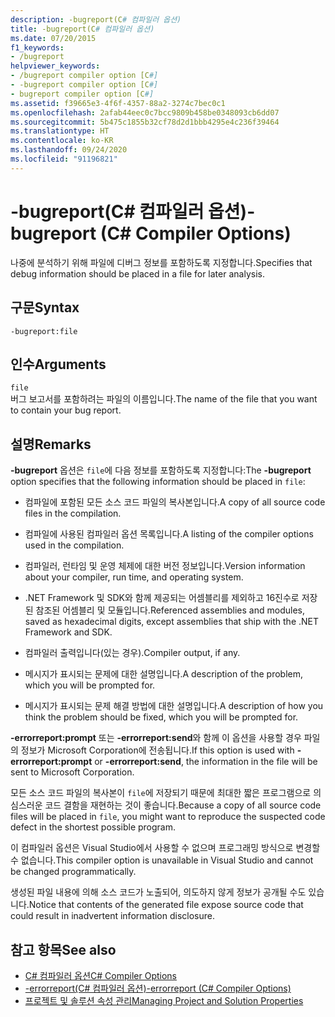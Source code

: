 ```yaml
---
description: -bugreport(C# 컴파일러 옵션)
title: -bugreport(C# 컴파일러 옵션)
ms.date: 07/20/2015
f1_keywords:
- /bugreport
helpviewer_keywords:
- /bugreport compiler option [C#]
- -bugreport compiler option [C#]
- bugreport compiler option [C#]
ms.assetid: f39665e3-4f6f-4357-88a2-3274c7bec0c1
ms.openlocfilehash: 2afab44eec0c7bcc9809b458be0348093cb6dd07
ms.sourcegitcommit: 5b475c1855b32cf78d2d1bbb4295e4c236f39464
ms.translationtype: HT
ms.contentlocale: ko-KR
ms.lasthandoff: 09/24/2020
ms.locfileid: "91196821"
---
```

# <a name="-bugreport-c-compiler-options"></a><span data-ttu-id="cc1e0-103">-bugreport(C# 컴파일러 옵션)</span><span class="sxs-lookup"><span data-stu-id="cc1e0-103">-bugreport (C# Compiler Options)</span></span>

<span data-ttu-id="cc1e0-104">나중에 분석하기 위해 파일에 디버그 정보를 포함하도록 지정합니다.</span><span class="sxs-lookup"><span data-stu-id="cc1e0-104">Specifies that debug information should be placed in a file for later analysis.</span></span>  
  
## <a name="syntax"></a><span data-ttu-id="cc1e0-105">구문</span><span class="sxs-lookup"><span data-stu-id="cc1e0-105">Syntax</span></span>  
  
```console  
-bugreport:file  
```  
  
## <a name="arguments"></a><span data-ttu-id="cc1e0-106">인수</span><span class="sxs-lookup"><span data-stu-id="cc1e0-106">Arguments</span></span>  

 `file`  
 <span data-ttu-id="cc1e0-107">버그 보고서를 포함하려는 파일의 이름입니다.</span><span class="sxs-lookup"><span data-stu-id="cc1e0-107">The name of the file that you want to contain your bug report.</span></span>  
  
## <a name="remarks"></a><span data-ttu-id="cc1e0-108">설명</span><span class="sxs-lookup"><span data-stu-id="cc1e0-108">Remarks</span></span>  

 <span data-ttu-id="cc1e0-109">**-bugreport** 옵션은 `file`에 다음 정보를 포함하도록 지정합니다:</span><span class="sxs-lookup"><span data-stu-id="cc1e0-109">The **-bugreport** option specifies that the following information should be placed in `file`:</span></span>  
  
- <span data-ttu-id="cc1e0-110">컴파일에 포함된 모든 소스 코드 파일의 복사본입니다.</span><span class="sxs-lookup"><span data-stu-id="cc1e0-110">A copy of all source code files in the compilation.</span></span>  
  
- <span data-ttu-id="cc1e0-111">컴파일에 사용된 컴파일러 옵션 목록입니다.</span><span class="sxs-lookup"><span data-stu-id="cc1e0-111">A listing of the compiler options used in the compilation.</span></span>  
  
- <span data-ttu-id="cc1e0-112">컴파일러, 런타임 및 운영 체제에 대한 버전 정보입니다.</span><span class="sxs-lookup"><span data-stu-id="cc1e0-112">Version information about your compiler, run time, and operating system.</span></span>  
  
- <span data-ttu-id="cc1e0-113">.NET Framework 및 SDK와 함께 제공되는 어셈블리를 제외하고 16진수로 저장된 참조된 어셈블리 및 모듈입니다.</span><span class="sxs-lookup"><span data-stu-id="cc1e0-113">Referenced assemblies and modules, saved as hexadecimal digits, except assemblies that ship with the .NET Framework and SDK.</span></span>  
  
- <span data-ttu-id="cc1e0-114">컴파일러 출력입니다(있는 경우).</span><span class="sxs-lookup"><span data-stu-id="cc1e0-114">Compiler output, if any.</span></span>  
  
- <span data-ttu-id="cc1e0-115">메시지가 표시되는 문제에 대한 설명입니다.</span><span class="sxs-lookup"><span data-stu-id="cc1e0-115">A description of the problem, which you will be prompted for.</span></span>  
  
- <span data-ttu-id="cc1e0-116">메시지가 표시되는 문제 해결 방법에 대한 설명입니다.</span><span class="sxs-lookup"><span data-stu-id="cc1e0-116">A description of how you think the problem should be fixed, which you will be prompted for.</span></span>  
  
 <span data-ttu-id="cc1e0-117">**-errorreport:prompt** 또는 **-errorreport:send**와 함께 이 옵션을 사용할 경우 파일의 정보가 Microsoft Corporation에 전송됩니다.</span><span class="sxs-lookup"><span data-stu-id="cc1e0-117">If this option is used with **-errorreport:prompt** or **-errorreport:send**, the information in the file will be sent to Microsoft Corporation.</span></span>  
  
 <span data-ttu-id="cc1e0-118">모든 소스 코드 파일의 복사본이 `file`에 저장되기 때문에 최대한 짧은 프로그램으로 의심스러운 코드 결함을 재현하는 것이 좋습니다.</span><span class="sxs-lookup"><span data-stu-id="cc1e0-118">Because a copy of all source code files will be placed in `file`, you might want to reproduce the suspected code defect in the shortest possible program.</span></span>  
  
 <span data-ttu-id="cc1e0-119">이 컴파일러 옵션은 Visual Studio에서 사용할 수 없으며 프로그래밍 방식으로 변경할 수 없습니다.</span><span class="sxs-lookup"><span data-stu-id="cc1e0-119">This compiler option is unavailable in Visual Studio and cannot be changed programmatically.</span></span>  
  
 <span data-ttu-id="cc1e0-120">생성된 파일 내용에 의해 소스 코드가 노출되어, 의도하지 않게 정보가 공개될 수도 있습니다.</span><span class="sxs-lookup"><span data-stu-id="cc1e0-120">Notice that contents of the generated file expose source code that could result in inadvertent information disclosure.</span></span>  
  
## <a name="see-also"></a><span data-ttu-id="cc1e0-121">참고 항목</span><span class="sxs-lookup"><span data-stu-id="cc1e0-121">See also</span></span>

- [<span data-ttu-id="cc1e0-122">C# 컴파일러 옵션</span><span class="sxs-lookup"><span data-stu-id="cc1e0-122">C# Compiler Options</span></span>](./index.md)
- [<span data-ttu-id="cc1e0-123">-errorreport(C# 컴파일러 옵션)</span><span class="sxs-lookup"><span data-stu-id="cc1e0-123">-errorreport (C# Compiler Options)</span></span>](./errorreport-compiler-option.md)
- [<span data-ttu-id="cc1e0-124">프로젝트 및 솔루션 속성 관리</span><span class="sxs-lookup"><span data-stu-id="cc1e0-124">Managing Project and Solution Properties</span></span>](/visualstudio/ide/managing-project-and-solution-properties)
